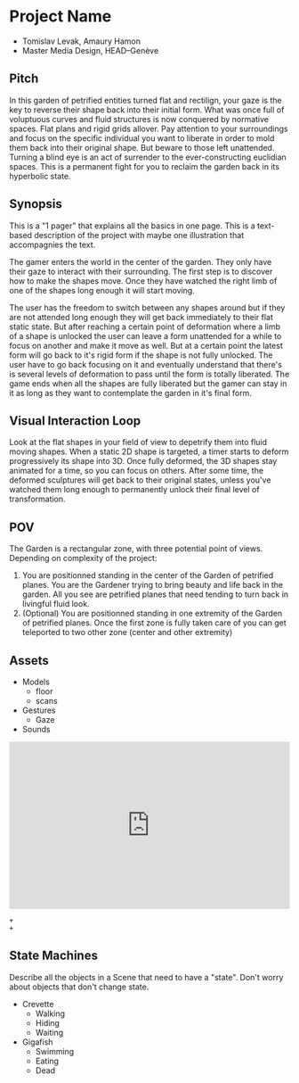 # Project Name
- Tomislav Levak, Amaury Hamon
- Master Media Design, HEAD–Genève

## Pitch
In this garden of petrified entities turned flat and rectilign, your gaze is the key to reverse their shape back into their initial form. What was once full of voluptuous curves and fluid structures is now conquered by normative spaces. Flat plans and rigid grids allover. Pay attention to your surroundings and focus on the specific individual you want to liberate in order to mold them back into their original shape. But beware to those left unattended. Turning a blind eye is an act of surrender to the ever-constructing euclidian spaces. This is a permanent fight for you to reclaim the garden back in its hyperbolic state.

## Synopsis
This is a "1 pager" that explains all the basics in one page. This is a text-based description of the project with maybe one illustration that accompagnies the text.

The gamer enters the world in the center of the garden. They only have their gaze to interact with their surrounding. The first step is to discover how to make the shapes move. Once they have watched the right limb of one of the shapes long enough it will start moving. 

The user has the freedom to switch between any shapes around but if they are not attended long enough they will get back immediately to their flat static state. But after reaching a certain point of deformation where a limb of a shape is unlocked the user can leave a form unattended for a while to focus on another and make it move as well. But at a certain point the latest form will go back to it's rigid form if the shape is not fully unlocked. The user have to go back focusing on it and eventually understand that there's is several levels of deformation to pass until the form is totally liberated. The game ends when all the shapes are fully liberated but the gamer can stay in it as long as they want to contemplate the garden in it's final form.

## Visual Interaction Loop
Look at the flat shapes in your field of view to depetrify them into fluid moving shapes. When a static 2D shape is targeted, a timer starts to deform progressively its shape into 3D. Once fully deformed, the 3D shapes stay animated for a time, so you can focus on others. After some time, the deformed sculptures will get back to their original states, unless you've watched them long enough to permanently unlock their final level of transformation.

## POV
The Garden is a rectangular zone, with three potential point of views.
Depending on complexity of the project:
1. You are positionned standing in the center of the Garden of petrified planes. You are the Gardener trying to bring beauty and life back in the garden. All you see are petrified planes that need tending to turn back in livingful fluid look.
2. (Optional) You are positionned standing in one extremity of the Garden of petrified planes. Once the first zone is fully taken care of you can get teleported to two other zone (center and other extremity)

## Assets
- Models
	+ floor
	+ scans
- Gestures
	+ Gaze
- Sounds

<iframe width="100%" height="300" scrolling="no" frameborder="no" allow="autoplay" src="https://w.soundcloud.com/player/?url=https%3A//api.soundcloud.com/tracks/1532119822&color=%23ff5500&auto_play=false&hide_related=false&show_comments=true&show_user=true&show_reposts=false&show_teaser=true&visual=true"></iframe>

	+ 
	+ 

## State Machines
Describe all the objects in a Scene that need to have a "state". Don't worry about objects that don't change state.

- Crevette
	- Walking
	- Hiding
	- Waiting
- Gigafish
	- Swimming
	- Eating
	- Dead
